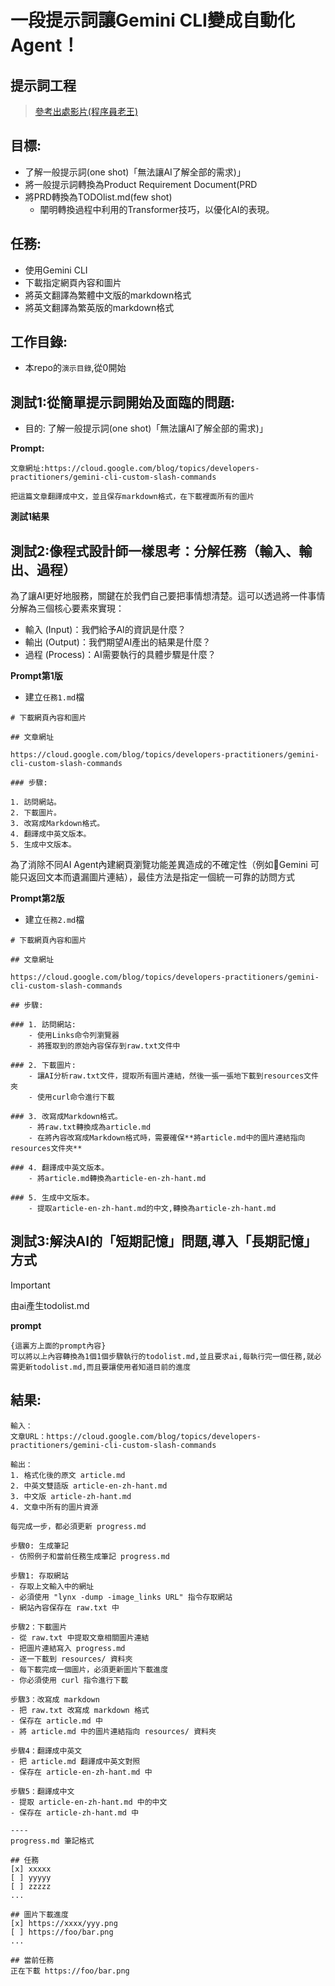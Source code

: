 # 一段提示詞讓Gemini CLI變成自動化Agent！ 
## 提示詞工程
> [參考出處影片(程序員老王)](https://youtu.be/YCswP_xmxu0?si=bk7H_s-ZmF_3rpAY)

## 目標:
- 了解一般提示詞(one shot)「無法讓AI了解全部的需求)」
- 將一般提示詞轉換為Product Requirement Document(PRD
- 將PRD轉換為TODOlist.md(few shot)
	- 闡明轉換過程中利用的Transformer技巧，以優化AI的表現。
## 任務:
- 使用Gemini CLI
- 下載指定網頁內容和圖片
- 將英文翻譯為繁體中文版的markdown格式
- 將英文翻譯為繁英版的markdown格式

## 工作目錄:
- 本repo的`演示目錄`,從0開始

## 測試1:從簡單提示詞開始及面臨的問題:

- 目的: 了解一般提示詞(one shot)「無法讓AI了解全部的需求)」

**Prompt:**

```
文章網址:https://cloud.google.com/blog/topics/developers-practitioners/gemini-cli-custom-slash-commands

把這篇文章翻譯成中文，並且保存markdown格式，在下載裡面所有的圖片
```

**測試1結果**



## 測試2:像程式設計師一樣思考：分解任務（輸入、輸出、過程）

為了讓AI更好地服務，關鍵在於我們自己要把事情想清楚。這可以透過將一件事情分解為三個核心要素來實現：

- 輸入 (Input)：我們給予AI的資訊是什麼？
- 輸出 (Output)：我們期望AI產出的結果是什麼？
- 過程 (Process)：AI需要執行的具體步驟是什麼？

**Prompt第1版**

- 建立`任務1.md`檔

```
# 下載網頁內容和圖片

## 文章網址

https://cloud.google.com/blog/topics/developers-practitioners/gemini-cli-custom-slash-commands

### 步驟:

1. 訪問網站。
2. 下載圖片。
3. 改寫成Markdown格式。
4. 翻譯成中英文版本。
5. 生成中文版本。
```

為了消除不同AI Agent內建網頁瀏覽功能差異造成的不確定性（例如Gemini 可能只返回文本而遺漏圖片連結），最佳方法是指定一個統一可靠的訪問方式

**Prompt第2版**

- 建立`任務2.md`檔

```
# 下載網頁內容和圖片

## 文章網址

https://cloud.google.com/blog/topics/developers-practitioners/gemini-cli-custom-slash-commands

## 步驟:

### 1. 訪問網站:
	- 使用Links命令列瀏覽器
	- 將獲取到的原始內容保存到raw.txt文件中
	
### 2. 下載圖片:
	- 讓AI分析raw.txt文件，提取所有圖片連結，然後一張一張地下載到resources文件夾
	- 使用curl命令進行下載
	
### 3. 改寫成Markdown格式。
	- 將raw.txt轉換成為article.md
	- 在將內容改寫成Markdown格式時，需要確保**將article.md中的圖片連結指向resources文件夾**
	
### 4. 翻譯成中英文版本。
	- 將article.md轉換為article-en-zh-hant.md
	
### 5. 生成中文版本。
	- 提取article-en-zh-hant.md的中文,轉換為article-zh-hant.md

```




## 測試3:解決AI的「短期記憶」問題,導入「長期記憶」方式

> [!IMPORTANT]
> 由ai產生todolist.md

**prompt**

```
{這裏方上面的prompt內容}
可以將以上內容轉換為1個1個步驟執行的todolist.md,並且要求ai,每執行完一個任務,就必需更新todolist.md,而且要讓使用者知道目前的進度   
```

## 結果:

```
輸入：
文章URL：https://cloud.google.com/blog/topics/developers-practitioners/gemini-cli-custom-slash-commands

輸出：
1. 格式化後的原文 article.md
2. 中英文雙語版 article-en-zh-hant.md
3. 中文版 article-zh-hant.md
4. 文章中所有的圖片資源

每完成一步，都必須更新 progress.md

步驟0: 生成筆記
- 仿照例子和當前任務生成筆記 progress.md

步驟1: 存取網站
- 存取上文輸入中的網址
- 必須使用 "lynx -dump -image_links URL" 指令存取網站
- 網站內容保存在 raw.txt 中

步驟2：下載圖片
- 從 raw.txt 中提取文章相關圖片連結
- 把圖片連結寫入 progress.md
- 逐一下載到 resources/ 資料夾
- 每下載完成一個圖片，必須更新圖片下載進度
- 你必須使用 curl 指令進行下載

步驟3：改寫成 markdown
- 把 raw.txt 改寫成 markdown 格式
- 保存在 article.md 中
- 將 article.md 中的圖片連結指向 resources/ 資料夾

步驟4：翻譯成中英文
- 把 article.md 翻譯成中英文對照
- 保存在 article-en-zh-hant.md 中

步驟5：翻譯成中文
- 提取 article-en-zh-hant.md 中的中文
- 保存在 article-zh-hant.md 中

----
progress.md 筆記格式

## 任務
[x] xxxxx
[ ] yyyyy
[ ] zzzzz
...

## 圖片下載進度
[x] https://xxxx/yyy.png
[ ] https://foo/bar.png
...

## 當前任務
正在下載 https://foo/bar.png
```


